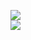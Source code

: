 [![](https://img.shields.io/badge/Made%20With-Github%20Spray-lightgrey.svg?style=for-the-badge&logo=github)](https://github.com/Annihil/github-spray#26417)  
[![](https://i.imgur.com/2DrTn0Z.gif)](https://github.com/Annihil/github-spray)